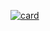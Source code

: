 [![card](https://github-readme-stats.vercel.app/api?username=KarolineGoergencode&theme=radical&show_icons=true)](https://github.com/KarolineGoergen/)
